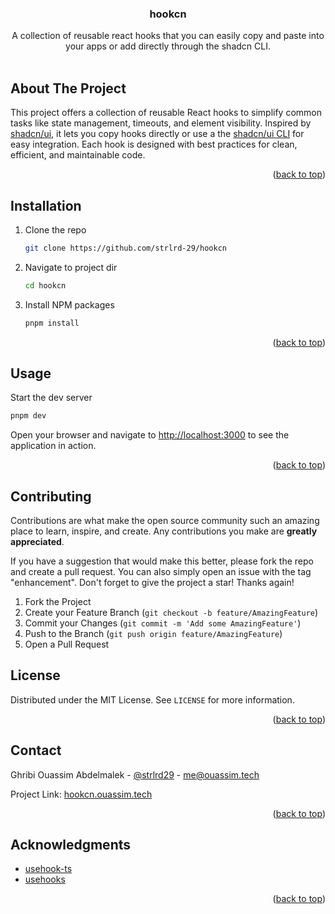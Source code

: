 <a id="readme-top"></a>

<h3 align="center">hookcn</h3>

<p align="center">
  A collection of reusable react hooks that you can easily copy and paste into your apps or add directly through the shadcn CLI.
  <br />
  <br />

</p>


<!-- ABOUT THE PROJECT -->

## About The Project

This project offers a collection of reusable React hooks to simplify common tasks like state management, timeouts, and element visibility. Inspired by [shadcn/ui](https://ui.shadcn.com), it lets you copy hooks directly or use a the [shadcn/ui CLI](https://ui.shadcn.com/docs/cli) for easy integration. Each hook is designed with best practices for clean, efficient, and maintainable code.

<p align="right">(<a href="#readme-top">back to top</a>)</p>

<!-- GETTING STARTED -->

## Installation

1. Clone the repo

   ```sh
   git clone https://github.com/strlrd-29/hookcn
   ```

2. Navigate to project dir

   ```sh
   cd hookcn
   ```

3. Install NPM packages

   ```sh
   pnpm install
   ```

<p align="right">(<a href="#readme-top">back to top</a>)</p>

<!-- USAGE EXAMPLES -->

## Usage

Start the dev server

```sh
pnpm dev
```

Open your browser and navigate to [http://localhost:3000](http://localhost:3000) to see the application in action.

<p align="right">(<a href="#readme-top">back to top</a>)</p>

<!-- ROADMAP -->

<!-- CONTRIBUTING -->

## Contributing

Contributions are what make the open source community such an amazing place to learn, inspire, and create. Any contributions you make are **greatly appreciated**.

If you have a suggestion that would make this better, please fork the repo and create a pull request. You can also simply open an issue with the tag "enhancement".
Don't forget to give the project a star! Thanks again!

1. Fork the Project
2. Create your Feature Branch (`git checkout -b feature/AmazingFeature`)
3. Commit your Changes (`git commit -m 'Add some AmazingFeature'`)
4. Push to the Branch (`git push origin feature/AmazingFeature`)
5. Open a Pull Request

<!-- LICENSE -->

## License

Distributed under the MIT License. See `LICENSE` for more information.

<p align="right">(<a href="#readme-top">back to top</a>)</p>

<!-- CONTACT -->

## Contact

Ghribi Ouassim Abdelmalek - [@strlrd29](https://twitter.com/strlrd29) - <me@ouassim.tech>

Project Link: [hookcn.ouassim.tech](https://hookcn.ouassim.tech)

<p align="right">(<a href="#readme-top">back to top</a>)</p>

<!-- ACKNOWLEDGMENTS -->

## Acknowledgments

- [usehook-ts](https://usehooks-ts.com/)
- [usehooks](https://usehooks.com/)

<p align="right">(<a href="#readme-top">back to top</a>)</p>

[product-screenshot]: public/hero.png
